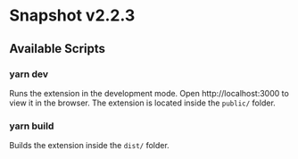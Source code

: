 # Snapshot v2.2.3
## Available Scripts

### yarn dev

Runs the extension in the development mode.
Open http://localhost:3000 to view it in the browser.
The extension is located inside the `public/` folder.

### yarn build

Builds the extension inside the `dist/` folder.
